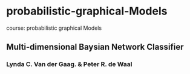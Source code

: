 # probabilistic-graphical-Models
course: probabilistic graphical Models
## Multi-dimensional Baysian Network Classifier
### Lynda C. Van der Gaag. &   Peter R. de Waal

